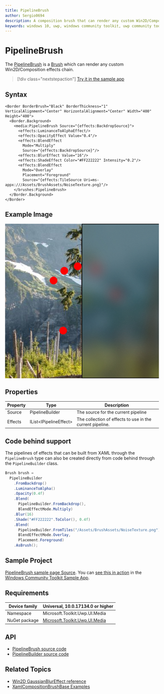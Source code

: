 ```yaml
---
title: PipelineBrush
author: Sergio0694
description: A composition brush that can render any custom Win2D/Composition effects chain.
keywords: windows 10, uwp, windows community toolkit, uwp community toolkit, uwp toolkit, brush, backdrop, blur, win2d, composition
---
```


# PipelineBrush

The [PipelineBrush](https://docs.microsoft.com/dotnet/api/microsoft.toolkit.uwp.ui.media.pipelinebrush) is a [Brush](https://docs.microsoft.com/uwp/api/windows.ui.xaml.media.brush) which can render any custom Win2D/Composition effects chain.

> [!div class="nextstepaction"]
> [Try it in the sample app](uwpct://Brushes?sample=PipelineBrush)

## Syntax

```xaml
<Border BorderBrush="Black" BorderThickness="1" VerticalAlignment="Center" HorizontalAlignment="Center" Width="400" Height="400">
  <Border.Background>
    <media:PipelineBrush Source="{effects:BackdropSource}">
      <effects:LuminanceToAlphaEffect/>
      <effects:OpacityEffect Value="0.4"/>
      <effects:BlendEffect
        Mode="Multiply"
        Source="{effects:BackdropSource}"/>
      <effects:BlurEffect Value="16"/>
      <effects:ShadeEffect Color="#FF222222" Intensity="0.2"/>
      <effects:BlendEffect
        Mode="Overlay"
        Placement="Foreground"
        Source="{effects:TileSource Uri=ms-appx:///Assets/BrushAssets/NoiseTexture.png}"/>
    </brushes:PipelineBrush>
  </Border.Background>
</Border>
```

## Example Image

![Pipeline brush](../resources/images/Brushes/PipelineBrush.jpg "Pipeline brush")

## Properties

| Property | Type | Description |
| -- | -- | -- |
| Source | PipelineBuilder | The source for the current pipeline |
| Effects | IList\<IPipelineEffect> | The collection of effects to use in the current pipeline. |

## Code behind support

The pipelines of effects that can be built from XAML through the `PipelineBrush` type can also be created directly from code behind through the `PipelineBuilder` class.

```csharp
Brush brush =
  PipelineBuilder
    .FromBackdrop()
    .LuminanceToAlpha()
    .Opacity(0.4f)
    .Blend(
      PipelineBuilder.FromBackdrop(),
      BlendEffectMode.Multiply)
    .Blur(16)
    .Shade("#FF222222".ToColor(), 0.4f)
    .Blend(
      PipelineBuilder.FromTiles("/Assets/BrushAssets/NoiseTexture.png"),
      BlendEffectMode.Overlay,
      Placement.Foreground)
    .AsBrush();
```

## Sample Project

[PipelineBrush sample page Source](https://github.com/Microsoft/WindowsCommunityToolkit//tree/master/Microsoft.Toolkit.Uwp.SampleApp/SamplePages/PipelineBrush). You can [see this in action](uwpct://Brushes?sample=PipelineBrush) in the [Windows Community Toolkit Sample App](https://aka.ms/uwptoolkitapp).

## Requirements

| Device family | Universal, 10.0.17134.0 or higher |
| --- | --- |
| Namespace | Microsoft.Toolkit.Uwp.UI.Media |
| NuGet package | [Microsoft.Toolkit.Uwp.UI.Media](https://www.nuget.org/packages/Microsoft.Toolkit.Uwp.UI.Media/) |

## API

* [PipelineBrush source code](https://github.com/windows-toolkit/WindowsCommunityToolkit/blob/master/Microsoft.Toolkit.Uwp.UI.Media/Brushes/PipelineBrush.cs)
* [PipelineBuilder source code](https://github.com/windows-toolkit/WindowsCommunityToolkit/blob/master/Microsoft.Toolkit.Uwp.UI.Media/Pipelines/PipelineBuilder.cs)

## Related Topics

* [Win2D GaussianBlurEffect reference](http://microsoft.github.io/Win2D/html/T_Microsoft_Graphics_Canvas_Effects_GaussianBlurEffect.htm)
* [XamlCompositionBrushBase Examples](https://docs.microsoft.com/uwp/api/windows.ui.xaml.media.xamlcompositionbrushbase#examples)
